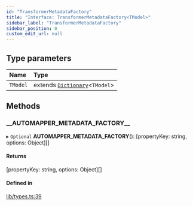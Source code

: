 ```yaml
---
id: "TransformerMetadataFactory"
title: "Interface: TransformerMetadataFactory<TModel>"
sidebar_label: "TransformerMetadataFactory"
sidebar_position: 0
custom_edit_url: null
---
```


## Type parameters

| Name | Type |
| :------ | :------ |
| `TModel` | extends [`Dictionary`](../modules.md#dictionary)<`TModel`\> |

## Methods

### \_\_AUTOMAPPER\_METADATA\_FACTORY\_\_

▸ `Optional` **__AUTOMAPPER_METADATA_FACTORY__**(): [propertyKey: string, options: Object][]

#### Returns

[propertyKey: string, options: Object][]

#### Defined in

[lib/types.ts:39](https://github.com/ttshivers/mapper/blob/efc4cb9d/packages/core/src/lib/types.ts#L39)
